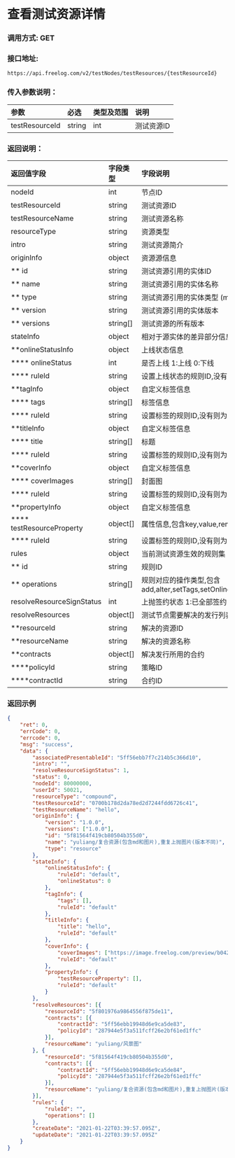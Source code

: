 # 查看测试资源详情

### 调用方式: GET

### 接口地址:

```
https://api.freelog.com/v2/testNodes/testResources/{testResourceId}
```

### 传入参数说明：
| 参数 | 必选 | 类型及范围 | 说明 |
| :--- | :--- | :--- | :--- |
| testResourceId | string | int | 测试资源ID |

### 返回说明：

| 返回值字段 | 字段类型 | 字段说明 |
| :--- | :--- | :--- |
| nodeId | int| 节点ID |
| testResourceId | string | 测试资源ID |
| testResourceName | string | 测试资源名称 |
| resourceType | string | 资源类型 |
| intro | string | 测试资源简介 |
| originInfo | object | 资源源信息 |
| ** id | string | 测试资源引用的实体ID |
| ** name | string | 测试资源引用的实体名称 |
| ** type | string | 测试资源引用的实体类型 (mock,presentable,release) |
| ** version | string |测试资源引用的实体版本 |
| ** versions | string[] |测试资源的所有版本 |
| stateInfo | object | 相对于源实体的差异部分信息 |
| **onlineStatusInfo | object | 上线状态信息 |
| **** onlineStatus | int | 是否上线 1:上线 0:下线 |
| **** ruleId | string | 设置上线状态的规则ID,没有则为空 |
| **tagInfo | object | 自定义标签信息 |
| **** tags | string[] | 标签信息 |
| **** ruleId | string | 设置标签的规则ID,没有则为空 |
| **titleInfo | object | 自定义标签信息 |
| **** title | string[] | 标题 |
| **** ruleId | string | 设置标签的规则ID,没有则为空 |
| **coverInfo | object | 自定义标签信息 |
| **** coverImages | string[] | 封面图 |
| **** ruleId | string | 设置标签的规则ID,没有则为空 |
| **propertyInfo | object | 自定义标签信息 |
| **** testResourceProperty | object[] | 属性信息,包含key,value,remark |
| **** ruleId | string | 设置标签的规则ID,没有则为空 |
| rules | object | 当前测试资源生效的规则集 |
| ** id | string | 规则ID |
| ** operations | string[] | 规则对应的操作类型,包含add,alter,setTags,setOnlineStatus,replace,setAttr,setCover,setTitle |
| resolveResourceSignStatus | int | 上抛签约状态 1:已全部签约 2:未全部签约|
| resolveResources | object[] | 测试节点需要解决的发行列表 |
| **resourceId | string | 解决的资源ID |
| **resourceName | string | 解决的资源名称 |
| **contracts | object[] | 解决发行所用的合约 |
| ****policyId | string | 策略ID |
| ****contractId | string | 合约ID |

### 返回示例

```json
{
	"ret": 0,
	"errCode": 0,
	"errcode": 0,
	"msg": "success",
	"data": {
		"associatedPresentableId": "5ff56ebb7f7c214b5c366d10",
		"intro": "",
		"resolveResourceSignStatus": 1,
		"status": 0,
		"nodeId": 80000000,
		"userId": 50021,
		"resourceType": "compound",
		"testResourceId": "0700b178d2da78ed2d7244fdd6726c41",
		"testResourceName": "hello",
		"originInfo": {
			"version": "1.0.0",
			"versions": ["1.0.0"],
			"id": "5f81564f419cb80504b355d0",
			"name": "yuliang/复合资源(包含md和图片),重复上抛图片(版本不同)",
			"type": "resource"
		},
		"stateInfo": {
			"onlineStatusInfo": {
				"ruleId": "default",
				"onlineStatus": 0
			},
			"tagInfo": {
				"tags": [],
				"ruleId": "default"
			},
			"titleInfo": {
				"title": "hello",
				"ruleId": "default"
			},
			"coverInfo": {
				"coverImages": ["https://image.freelog.com/preview/b042cd88-cc9a-43fb-b8fb-1cae320b7977.jpg"],
				"ruleId": "default"
			},
			"propertyInfo": {
				"testResourceProperty": [],
				"ruleId": "default"
			}
		},
		"resolveResources": [{
			"resourceId": "5f801976a9864556f875de11",
			"contracts": [{
				"contractId": "5ff56ebb19948d6e9ca5de83",
				"policyId": "287944e5f3a511fcff26e2bf61ed1ffc"
			}],
			"resourceName": "yuliang/风景图"
		}, {
			"resourceId": "5f81564f419cb80504b355d0",
			"contracts": [{
				"contractId": "5ff56ebb19948d6e9ca5de84",
				"policyId": "287944e5f3a511fcff26e2bf61ed1ffc"
			}],
			"resourceName": "yuliang/复合资源(包含md和图片),重复上抛图片(版本不同)"
		}],
		"rules": {
			"ruleId": "",
			"operations": []
		},
		"createDate": "2021-01-22T03:39:57.095Z",
		"updateDate": "2021-01-22T03:39:57.095Z"
	}
}
```
